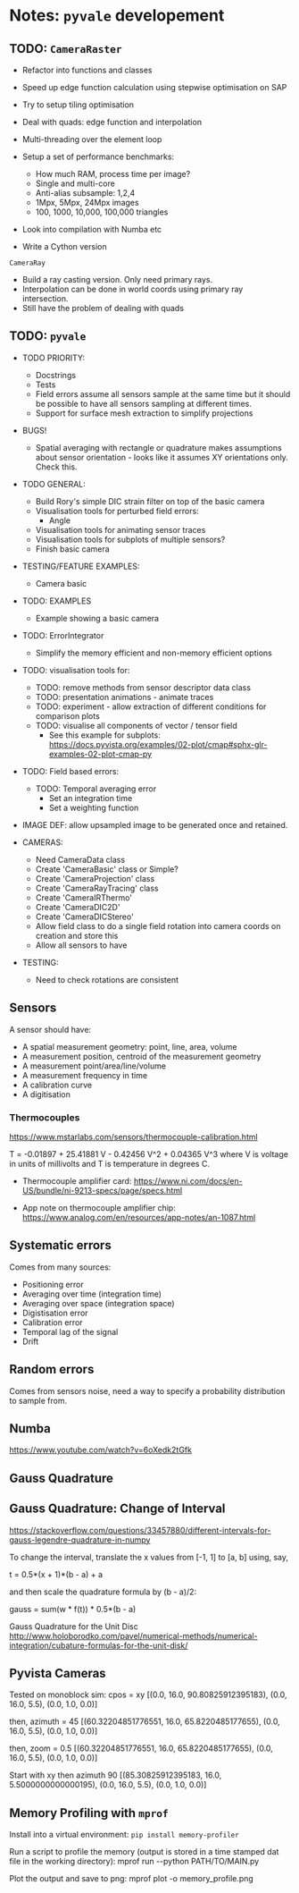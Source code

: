 
# Notes: `pyvale` developement

## TODO: `CameraRaster`
- Refactor into functions and classes

- Speed up edge function calculation using stepwise optimisation on SAP
- Try to setup tiling optimisation

- Deal with quads: edge function and interpolation
- Multi-threading over the element loop

- Setup a set of performance benchmarks:
    - How much RAM, process time per image?
    - Single and multi-core
    - Anti-alias subsample: 1,2,4
    - 1Mpx, 5Mpx, 24Mpx images
    - 100, 1000, 10,000, 100,000 triangles

- Look into compilation with Numba etc
- Write a Cython version

`CameraRay`
- Build a ray casting version. Only need primary rays.
- Interpolation can be done in world coords using primary ray intersection.
- Still have the problem of dealing with quads


## TODO: `pyvale`
- TODO PRIORITY:
    - Docstrings
    - Tests
    - Field errors assume all sensors sample at the same time but it should be possible to have all sensors sampling at different times.
    - Support for surface mesh extraction to simplify projections

- BUGS!
    - Spatial averaging with rectangle or quadrature makes assumptions about sensor orientation - looks like it assumes XY orientations only. Check this.

- TODO GENERAL:
    - Build Rory's simple DIC strain filter on top of the basic camera
    - Visualisation tools for perturbed field errors:
        - Angle
    - Visualisation tools for animating sensor traces
    - Visualisation tools for subplots of multiple sensors?
    - Finish basic camera

- TESTING/FEATURE EXAMPLES:
    - Camera basic

- TODO: EXAMPLES
    - Example showing a basic camera

- TODO: ErrorIntegrator
    - Simplify the memory efficient and non-memory efficient options

- TODO: visualisation tools for:
    - TODO: remove methods from sensor descriptor data class
    - TODO: presentation animations - animate traces
    - TODO: experiment - allow extraction of different conditions for comparison plots
    - TODO: visualise all components of vector / tensor field
        - See this example for subplots: https://docs.pyvista.org/examples/02-plot/cmap#sphx-glr-examples-02-plot-cmap-py

- TODO: Field based errors:
    - TODO: Temporal averaging error
        - Set an integration time
        - Set a weighting function

- IMAGE DEF: allow upsampled image to be generated once and retained.

- CAMERAS:
    - Need CameraData class
    - Create 'CameraBasic' class or Simple?
    - Create 'CameraProjection' class
    - Create 'CameraRayTracing' class
    - Create 'CameraIRThermo'
    - Create 'CameraDIC2D'
    - Create 'CameraDICStereo'
    - Allow field class to do a single field rotation into camera coords on creation and store this
    - Allow all sensors to have

- TESTING:
    - Need to check rotations are consistent

## Sensors
A sensor should have:
- A spatial measurement geometry: point, line, area, volume
- A measurement position, centroid of the measurement geometry
- A measurement point/area/line/volume
- A measurement frequency in time
- A calibration curve
- A digitisation

### Thermocouples
https://www.mstarlabs.com/sensors/thermocouple-calibration.html

T  =  -0.01897 + 25.41881 V - 0.42456 V^2 + 0.04365 V^3
where V is voltage in units of millivolts and T is temperature in degrees C.

- Thermocouple amplifier card:
https://www.ni.com/docs/en-US/bundle/ni-9213-specs/page/specs.html

- App note on thermocouple amplifier chip:
https://www.analog.com/en/resources/app-notes/an-1087.html

## Systematic errors
Comes from many sources:
- Positioning error
- Averaging over time (integration time)
- Averaging over space (integration space)
- Digistisation error
- Calibration error
- Temporal lag of the signal
- Drift


## Random errors
Comes from sensors noise, need a way to specify a probability distribution to sample from.

## Numba
https://www.youtube.com/watch?v=6oXedk2tGfk

## Gauss Quadrature

## Gauss Quadrature: Change of Interval
https://stackoverflow.com/questions/33457880/different-intervals-for-gauss-legendre-quadrature-in-numpy

To change the interval, translate the x values from [-1, 1] to [a, b] using, say,

t = 0.5*(x + 1)*(b - a) + a

and then scale the quadrature formula by (b - a)/2:

gauss = sum(w * f(t)) * 0.5*(b - a)

Gauss Quadrature for the Unit Disc
http://www.holoborodko.com/pavel/numerical-methods/numerical-integration/cubature-formulas-for-the-unit-disk/

## Pyvista Cameras
Tested on monoblock sim:
cpos = xy
[(0.0, 16.0, 90.80825912395183),
    (0.0, 16.0, 5.5),
    (0.0, 1.0, 0.0)]

then, azimuth = 45
[(60.32204851776551, 16.0, 65.8220485177655),
(0.0, 16.0, 5.5),
(0.0, 1.0, 0.0)]

then, zoom = 0.5
[(60.32204851776551, 16.0, 65.8220485177655),
(0.0, 16.0, 5.5),
(0.0, 1.0, 0.0)]

Start with xy then azimuth 90
[(85.30825912395183, 16.0, 5.5000000000000195),
(0.0, 16.0, 5.5),
(0.0, 1.0, 0.0)]

## Memory Profiling with `mprof`
Install into a virtual environment:
`pip install memory-profiler`

Run a script to profile the memory (output is stored in a time stamped dat file in the working directory):
mprof run --python PATH/TO/MAIN.py

Plot the output and save to png:
mprof plot -o memory_profile.png
